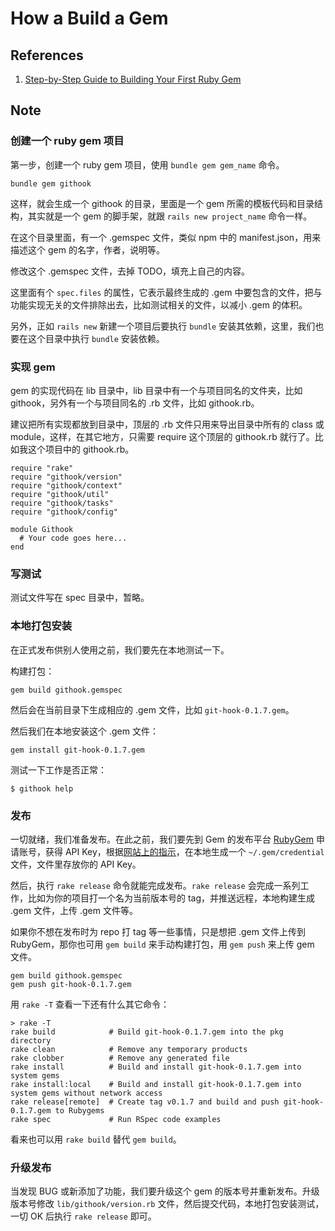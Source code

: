 # How a Build a Gem

## References

1. [Step-by-Step Guide to Building Your First Ruby Gem](https://quickleft.com/blog/engineering-lunch-series-step-by-step-guide-to-building-your-first-ruby-gem/)

## Note

### 创建一个 ruby gem 项目

第一步，创建一个 ruby gem 项目，使用 `bundle gem gem_name` 命令。

    bundle gem githook

这样，就会生成一个 githook 的目录，里面是一个 gem 所需的模板代码和目录结构，其实就是一个 gem 的脚手架，就跟 `rails new project_name` 命令一样。

在这个目录里面，有一个 .gemspec 文件，类似 npm 中的 manifest.json，用来描述这个 gem 的名字，作者，说明等。

修改这个 .gemspec 文件，去掉 TODO，填充上自己的内容。

这里面有个 `spec.files` 的属性，它表示最终生成的 .gem 中要包含的文件，把与功能实现无关的文件排除出去，比如测试相关的文件，以减小 .gem 的体积。

另外，正如 `rails new` 新建一个项目后要执行 `bundle` 安装其依赖，这里，我们也要在这个目录中执行 `bundle` 安装依赖。

### 实现 gem

gem 的实现代码在 lib 目录中，lib 目录中有一个与项目同名的文件夹，比如 githook，另外有一个与项目同名的 .rb 文件，比如 githook.rb。

建议把所有实现都放到目录中，顶层的 .rb 文件只用来导出目录中所有的 class 或 module，这样，在其它地方，只需要 require 这个顶层的 githook.rb 就行了。比如我这个项目中的 githook.rb。

    require "rake"
    require "githook/version"
    require "githook/context"
    require "githook/util"
    require "githook/tasks"
    require "githook/config"

    module Githook
      # Your code goes here...
    end

### 写测试

测试文件写在 spec 目录中，暂略。

### 本地打包安装

在正式发布供别人使用之前，我们要先在本地测试一下。

构建打包：

    gem build githook.gemspec

然后会在当前目录下生成相应的 .gem 文件，比如 `git-hook-0.1.7.gem`。

然后我们在本地安装这个 .gem 文件：

    gem install git-hook-0.1.7.gem

测试一下工作是否正常：

    $ githook help

### 发布

一切就绪，我们准备发布。在此之前，我们要先到 Gem 的发布平台 [RubyGem](https://rubygems.org/) 申请账号，获得 API Key，根据[网站上的指示](https://rubygems.org/profile/edit)，在本地生成一个 `~/.gem/credential` 文件，文件里存放你的 API Key。

然后，执行 `rake release` 命令就能完成发布。`rake release` 会完成一系列工作，比如为你的项目打一个名为当前版本号的 tag，并推送远程，本地构建生成 .gem 文件，上传 .gem 文件等。

如果你不想在发布时为 repo 打 tag 等一些事情，只是想把 .gem 文件上传到 RubyGem，那你也可用 `gem build` 来手动构建打包，用 `gem push` 来上传 gem 文件。

    gem build githook.gemspec
    gem push git-hook-0.1.7.gem

用 `rake -T` 查看一下还有什么其它命令：

    > rake -T
    rake build            # Build git-hook-0.1.7.gem into the pkg directory
    rake clean            # Remove any temporary products
    rake clobber          # Remove any generated file
    rake install          # Build and install git-hook-0.1.7.gem into system gems
    rake install:local    # Build and install git-hook-0.1.7.gem into system gems without network access
    rake release[remote]  # Create tag v0.1.7 and build and push git-hook-0.1.7.gem to Rubygems
    rake spec             # Run RSpec code examples

看来也可以用 `rake build` 替代 `gem build`。

### 升级发布

当发现 BUG 或新添加了功能，我们要升级这个 gem 的版本号并重新发布。升级版本号修改 `lib/githook/version.rb` 文件，然后提交代码，本地打包安装测试，一切 OK 后执行 `rake release` 即可。

